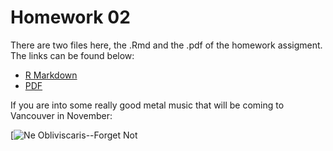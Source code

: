# Homework 02

There are two files here, the .Rmd and the .pdf of the homework assigment. The links can be found below:
* [R Markdown](https://github.com/Mathnstein/STAT545-hw-griffith-cody/blob/master/HW02/Hw02.Rmd)
* [PDF](https://github.com/Mathnstein/STAT545-hw-griffith-cody/blob/master/HW02/Hw02.pdf)

If you are into some really good metal music that will be coming to Vancouver in November:

[![Ne Obliviscaris--Forget Not](https://www.youtube.com/watch?v=dsh9xzTCFRk)
